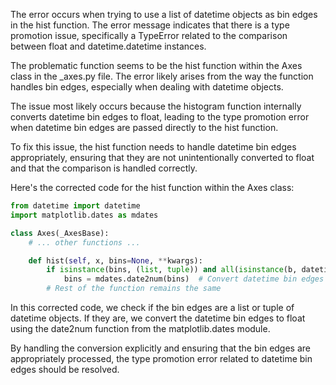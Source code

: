 The error occurs when trying to use a list of datetime objects as bin edges in the hist function. The error message indicates that there is a type promotion issue, specifically a TypeError related to the comparison between float and datetime.datetime instances.

The problematic function seems to be the hist function within the Axes class in the _axes.py file. The error likely arises from the way the function handles bin edges, especially when dealing with datetime objects.

The issue most likely occurs because the histogram function internally converts datetime bin edges to float, leading to the type promotion error when datetime bin edges are passed directly to the hist function.

To fix this issue, the hist function needs to handle datetime bin edges appropriately, ensuring that they are not unintentionally converted to float and that the comparison is handled correctly.

Here's the corrected code for the hist function within the Axes class:

```python
from datetime import datetime
import matplotlib.dates as mdates

class Axes(_AxesBase):
    # ... other functions ...

    def hist(self, x, bins=None, **kwargs):
        if isinstance(bins, (list, tuple)) and all(isinstance(b, datetime) for b in bins):
            bins = mdates.date2num(bins)  # Convert datetime bin edges to float
        # Rest of the function remains the same
```

In this corrected code, we check if the bin edges are a list or tuple of datetime objects. If they are, we convert the datetime bin edges to float using the date2num function from the matplotlib.dates module.

By handling the conversion explicitly and ensuring that the bin edges are appropriately processed, the type promotion error related to datetime bin edges should be resolved.